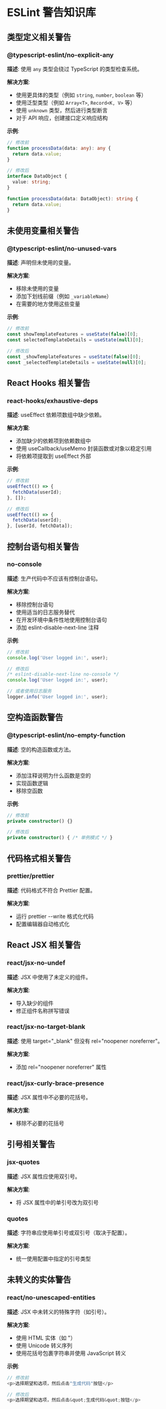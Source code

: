 # ESLint 警告知识库

## 类型定义相关警告

### @typescript-eslint/no-explicit-any

**描述**: 使用 `any` 类型会绕过 TypeScript 的类型检查系统。

**解决方案**:
- 使用更具体的类型（例如 `string`, `number`, `boolean` 等）
- 使用泛型类型（例如 `Array<T>`, `Record<K, V>` 等）
- 使用 `unknown` 类型，然后进行类型断言
- 对于 API 响应，创建接口定义响应结构

**示例**:
```typescript
// 修改前
function processData(data: any): any {
  return data.value;
}

// 修改后
interface DataObject {
  value: string;
}

function processData(data: DataObject): string {
  return data.value;
}
```

## 未使用变量相关警告

### @typescript-eslint/no-unused-vars

**描述**: 声明但未使用的变量。

**解决方案**:
- 移除未使用的变量
- 添加下划线前缀（例如 `_variableName`）
- 在需要的地方使用这些变量

**示例**:
```typescript
// 修改前
const showTemplateFeatures = useState(false)[0];
const selectedTemplateDetails = useState(null)[0];

// 修改后
const _showTemplateFeatures = useState(false)[0];
const _selectedTemplateDetails = useState(null)[0];
```

## React Hooks 相关警告

### react-hooks/exhaustive-deps

**描述**: useEffect 依赖项数组中缺少依赖。

**解决方案**:
- 添加缺少的依赖项到依赖数组中
- 使用 useCallback/useMemo 封装函数或对象以稳定引用
- 将依赖项提取到 useEffect 外部

**示例**:
```typescript
// 修改前
useEffect(() => {
  fetchData(userId);
}, []);

// 修改后
useEffect(() => {
  fetchData(userId);
}, [userId, fetchData]);
```

## 控制台语句相关警告

### no-console

**描述**: 生产代码中不应该有控制台语句。

**解决方案**:
- 移除控制台语句
- 使用适当的日志服务替代
- 在开发环境中条件性地使用控制台语句
- 添加 eslint-disable-next-line 注释

**示例**:
```typescript
// 修改前
console.log('User logged in:', user);

// 修改后
/* eslint-disable-next-line no-console */
console.log('User logged in:', user);

// 或者使用日志服务
logger.info('User logged in:', user);
```

## 空构造函数警告

### @typescript-eslint/no-empty-function

**描述**: 空的构造函数或方法。

**解决方案**:
- 添加注释说明为什么函数是空的
- 实现函数逻辑
- 移除空函数

**示例**:
```typescript
// 修改前
private constructor() {}

// 修改后
private constructor() { /* 单例模式 */ }
```

## 代码格式相关警告

### prettier/prettier

**描述**: 代码格式不符合 Prettier 配置。

**解决方案**:
- 运行 prettier --write 格式化代码
- 配置编辑器自动格式化

## React JSX 相关警告

### react/jsx-no-undef

**描述**: JSX 中使用了未定义的组件。

**解决方案**:
- 导入缺少的组件
- 修正组件名称拼写错误

### react/jsx-no-target-blank

**描述**: 使用 target="_blank" 但没有 rel="noopener noreferrer"。

**解决方案**:
- 添加 rel="noopener noreferrer" 属性

### react/jsx-curly-brace-presence

**描述**: JSX 属性中不必要的花括号。

**解决方案**:
- 移除不必要的花括号

## 引号相关警告

### jsx-quotes

**描述**: JSX 属性应使用双引号。

**解决方案**:
- 将 JSX 属性中的单引号改为双引号

### quotes

**描述**: 字符串应使用单引号或双引号（取决于配置）。

**解决方案**:
- 统一使用配置中指定的引号类型

## 未转义的实体警告

### react/no-unescaped-entities

**描述**: JSX 中未转义的特殊字符（如引号）。

**解决方案**:
- 使用 HTML 实体（如 &quot;）
- 使用 Unicode 转义序列
- 使用花括号包裹字符串并使用 JavaScript 转义

**示例**:
```typescript
// 修改前
<p>选择期望和选项，然后点击"生成代码"按钮</p>

// 修改后
<p>选择期望和选项，然后点击&quot;生成代码&quot;按钮</p>
```
